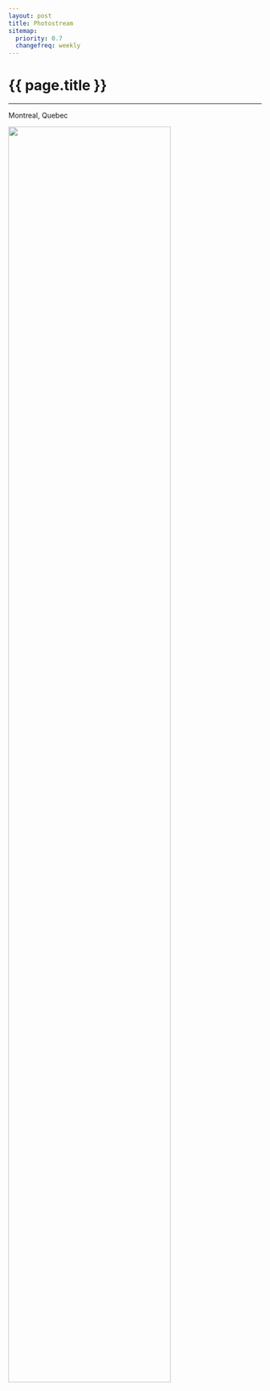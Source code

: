 ```yaml
---
layout: post
title: Photostream
sitemap:
  priority: 0.7
  changefreq: weekly
---
```


# {{ page.title }}
---------------------------------------

Montreal, Quebec

<p class="center">
  <a class="fancybox" href="{{site.url}}/images/2016-06/montreal.jpg"><img src="{{site.url}}/images/2016-06/montreal.jpg" width="80%"/></a>
</p>
